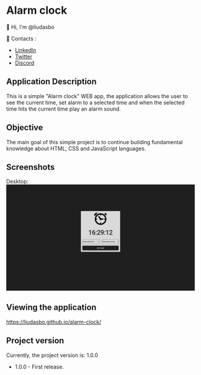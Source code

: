 # Alarm clock

👋 Hi, I'm @liudasbo

📧 Contacts :

* [LinkedIn](www.linkedin.com/in/liudasbo)
* [Twitter](https://twitter.com/liudasbo)
* [Discord](https://discordapp.com/users/Liudas#1356)

## Application Description

This is a simple "Alarm clock" WEB app, the application allows the user to see the current time, set alarm to a selected time and when the selected time hits the current time play an alarm sound.

## Objective

The main goal of this simple project is to continue building fundamental knowledge about HTML, CSS and JavaScript languages.

## Screenshots

Desktop:<br>
![Main Page](resources/images/screenShots/desktop.png "Alarm clock")<br>

## Viewing the application

https://liudasbo.github.io/alarm-clock/

## Project version

Currently, the project version is: 1.0.0

* 1.0.0 - First release.

